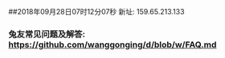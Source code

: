 ##2018年09月28日07时12分07秒 新址: 159.65.213.133
### 兔友常见问题及解答: https://github.com/wanggonging/d/blob/w/FAQ.md
